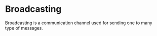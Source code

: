 # Broadcasting

Broadcasting is a communication channel used for sending one to many type of messages.

## 